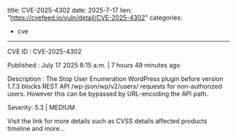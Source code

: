  
title: CVE-2025-4302
date: 2025-7-17
lien: "https://cvefeed.io/vuln/detail/CVE-2025-4302"
categories:
  - cve
---

CVE ID : CVE-2025-4302

Published :  July 17
2025
8:15 a.m. | 7 hours
49 minutes ago

Description : The Stop User Enumeration WordPress plugin before version 1.7.3 blocks REST API /wp-json/wp/v2/users/ requests for non-authorized users. However
this can be bypassed by URL-encoding the API path.

Severity: 5.3 | MEDIUM

Visit the link for more details
such as CVSS details
affected products
timeline
and more...
